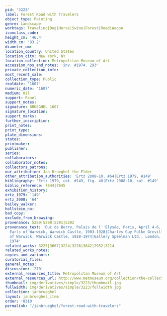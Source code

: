 ```yaml
---
pid: '3223'
label: Forest Road with Travelers
object_type: Painting
genre: Landscape
worktags: Traveling|Dog|Horse|Swine|Forest|Road|Wagon
iconclass_code:
height_cm: '46.4'
width_cm: '83.2'
diameter_cm:
location_country: United States
location_city: New York, NY
location_collection: Metropolitan Museum of Art
accession_nos_and_notes: 'inv. #1974. 293'
private_collection_info:
most_recent_sale:
collection_type: Public
realdate: '1607'
numeric_date: '1607'
medium: Oil
support: Panel
support_notes:
signature: BRUEGHEL 1607
signature_location:
support_marks:
further_inscription:
print_notes:
print_type:
plate_dimensions:
states:
printmaker:
publisher:
series:
collaborators:
collaborator_notes:
collectors_patrons:
our_attribution: Jan Brueghel the Elder
other_attribution_authorities: 'Ertz 2008-10, #64|Ertz 1979, #149'
bibliography: 'Ertz 1979, cat. #149, fig. 40|Ertz 2008-10, cat. #149'
biblio_reference: 7644|7645
exhibition_history:
ertz_1979: '149'
ertz_2008: '64'
bailey_walker:
hollstein_no:
bad_copy:
exclude_from_browsing:
provenance: 5289|5290|5291|5292
provenance_text: 'Duc de Berry, Palais de l''Elysée, Paris, April 4-6, 1837, #95|The
  Earls of Warwick, Warwick Castle, 1903-1928|Charles Guy Fulke Greville, 7th Earl
  of Warwick, Warwick Castle, 1928-1974|Gallery Speelman Ltd., London, sold to Museum,
  1974'
related_works: 3225|3667|3224|3226|3842|2952|3214
related_works_notes:
copies_and_variants:
curatorial_files:
general_notes:
discussion: '270'
external_resources_title: Metropolitan Museum of Art
external_resources_url: http://www.metmuseum.org/collection/the-collection-online/search/435810
thumbnail: img/derivatives/simple/3223/thumbnail.jpg
fullwidth: img/derivatives/simple/3223/fullwidth.jpg
collection: janbrueghel
layout: janbrueghel_item
order: '0310'
permalink: "/janbrueghel/forest-road-with-travelers"
---
```

